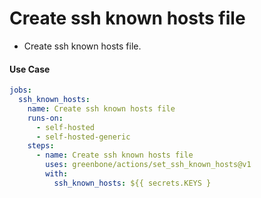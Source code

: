 # Create ssh known hosts file

- Create ssh known hosts file.

#### Use Case

```yaml
jobs:
  ssh_known_hosts:
    name: Create ssh known hosts file
    runs-on:
      - self-hosted
      - self-hosted-generic
    steps:
      - name: Create ssh known hosts file
        uses: greenbone/actions/set_ssh_known_hosts@v1
        with:
          ssh_known_hosts: ${{ secrets.KEYS }
```

